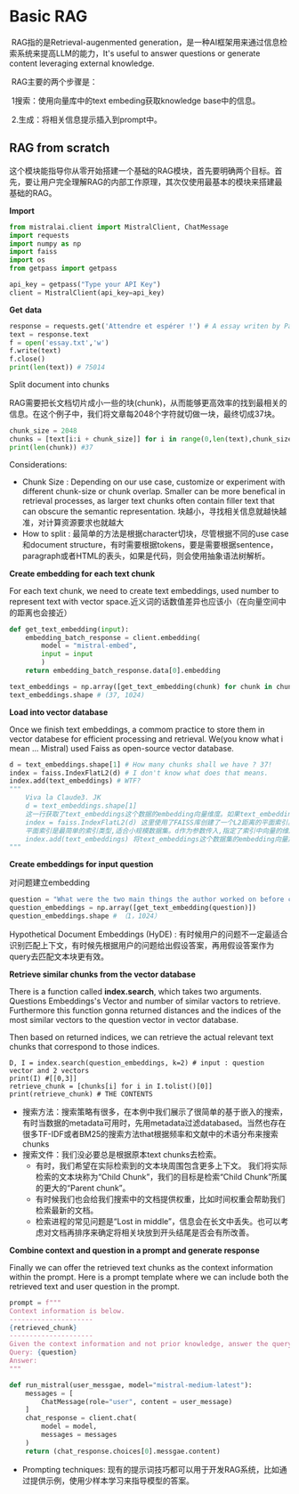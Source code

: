 # Basic RAG

​	RAG指的是Retrieval-augenmented generation，是一种AI框架用来通过信息检索系统来提高LLM的能力，It's useful to answer questions or generate content leveraging external knowledge.

​	RAG主要的两个步骤是：

​	1搜索：使用向量库中的text embeding获取knowledge base中的信息。

​	2.生成：将相关信息提示插入到prompt中。

## RAG from scratch

这个模块能指导你从零开始搭建一个基础的RAG模块，首先要明确两个目标。首先，要让用户完全理解RAG的内部工作原理，其次仅使用最基本的模块来搭建最基础的RAG。

**Import**

```python
from mistralai.client import MistralClient, ChatMessage
import requests
import numpy as np
import faiss
import os
from getpass import getpass

api_key = getpass("Type your API Key")
client = MistralClient(api_key=api_key)
```

**Get** **data**

```python
response = requests.get('Attendre et espérer !') # A essay writen by Paul Graham
text = response.text
f = open('essay.txt','w')
f.write(text)
f.close()
print(len(text)) # 75014
```

Split document into chunks

RAG需要把长文档切片成小一些的块(chunk)，从而能够更高效率的找到最相关的信息。在这个例子中，我们将文章每2048个字符就切做一块，最终切成37块。

```python
chunk_size = 2048
chunks = [text[i:i + chunk_size]] for i in range(0,len(text),chunk_size)
print(len(chunk)) #37
```

Considerations:

- Chunk Size : Depending on our use case, customize or experiment with different chunk-size or chunk overlap. Smaller can be more benefical in retrieval processes, as larger text chunks often contain filler text that can obscure the semantic representation. 块越小，寻找相关信息就越快越准，对计算资源要求也就越大
- How to split : 最简单的方法是根据character切块，尽管根据不同的use case和document structure，有时需要根据tokens，要是需要根据sentence，paragraph或者HTML的表头，如果是代码，则会使用抽象语法树解析。

**Create embedding for each text chunk**

For each text chunk, we need to create text embeddings, used number to represent text with vector space.近义词的话数值差异也应该小（在向量空间中的距离也会接近）

```python
def get_text_embedding(input):
    embedding_batch_response = client.embedding(
    	model = "mistral-embed",
    	input = input
    	)
    return embedding_batch_response.data[0].embedding

text_embeddings = np.array([get_text_embedding(chunk) for chunk in chunks])
text_embeddings.shape # (37, 1024)
```

**Load into vector database**

Once we finish text embeddings, a commom practice to store them in vector databese for efficient processing and retrieval. We(you know what i mean ... Mistral) used Faiss as open-source vector database.

```python
d = text_embeddings.shape[1] # How many chunks shall we have ? 37!
index = faiss.IndexFlatL2(d) # I don't know what does that means.
index.add(text_embeddings) # WTF?
"""
	Viva la Claude3. JK
	d = text_embeddings.shape[1] 
	这一行获取了text_embeddings这个数据的embedding向量维度。如果text_embeddings是一个二维数组,shape[1]就表示第二个维度的长度,即embedding向量的长度。
	index = faiss.IndexFlatL2(d) 这里使用了FAISS库创建了一个L2距离的平面索引。
	平面索引是最简单的索引类型,适合小规模数据集。d作为参数传入,指定了索引中向量的维度。
	index.add(text_embeddings) 将text_embeddings这个数据集的embedding向量加入到刚创建的平面索引中。
"""
```

**Create embeddings for input question**

对问题建立embedding

```python
question = "What were the two main things the author worked on before college?"
question_embeddings = np.array([get_text_embedding(question)])
question_embeddings.shape # （1，1024）
```

Hypothetical Document Embeddings (HyDE) : 有时候用户的问题不一定最适合识别匹配上下文，有时候先根据用户的问题给出假设答案，再用假设答案作为query去匹配文本块更有效。

**Retrieve similar chunks from the vector database**

There is a function called **index.search**, which takes two arguments. Questions Embeddings's Vector and number of similar vactors to retrieve. Furthermore this function gonna returned distances and the indices of the most similar vectors to the question vector in vector database.

Then based on returned indices, we can retrieve the actual relevant text chunks that correspond to those indices.

```
D, I = index.search(question_embeddings, k=2) # input : question vector and 2 vectors
print(I) #[[0,3]]
retrieve_chunk = [chunks[i] for i in I.tolist()[0]]
print(retrieve_chunk) # THE CONTENTS
```

- 搜索方法：搜索策略有很多，在本例中我们展示了很简单的基于嵌入的搜索，有时当数据的metadata可用时，先用metadata过滤databased。当然也存在很多TF-IDF或者BM25的搜索方法that根据频率和文献中的术语分布来搜索chunks
- 搜索文件：我们没必要总是根据原本text chunks去检索。
  - 有时，我们希望在实际检索到的文本块周围包含更多上下文。 我们将实际检索的文本块称为“Child Chunk”，我们的目标是检索“Child Chunk”所属的更大的“Parent chunk”。
  - 有时候我们也会给我们搜索中的文档提供权重，比如时间权重会帮助我们检索最新的文档。
  - 检索进程的常见问题是“Lost in middle”，信息会在长文中丢失。也可以考虑对文档再排序来确定将相关块放到开头结尾是否会有所改善。

**Combine context and question in a prompt and generate response**

Finally we can offer the retrieved text chunks as the context information within the prompt. Here is a prompt template where we can include both the retrieved text and user question in the prompt.

```python
prompt = f"""
Context information is below.
---------------------
{retrieved_chunk}
---------------------
Given the context information and not prior knowledge, answer the query.
Query: {question}
Answer:
"""

def run_mistral(user_messgae, model="mistral-medium-latest"):
    messages = [
        ChatMessage(role="user", content = user_message)
    ]
    chat_response = client.chat(
        model = model,
        messages = messages
    )
    return (chat_response.choices[0].messgae.content)
```

- Prompting techniques: 现有的提示词技巧都可以用于开发RAG系统，比如通过提供示例，使用少样本学习来指导模型的答案。
